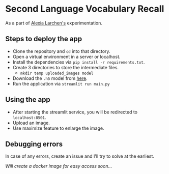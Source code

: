 # Second Language Vocabulary Recall

As a part of [Alexia Larchen's](https://www.researchgate.net/profile/Alexia-Larchen) experimentation. 

## Steps to deploy the app
* Clone the repository and `cd` into that directory.
* Open a virtual environment in a server or localhost.
* Install the dependencies via `pip install -r requirements.txt`.
* Create 3 directories to store the intermediate files.
  * `mkdir temp uploaded_images model`
* Download the `.h5` model from [here](https://drive.google.com/file/d/1L4UZv-_VtWP2yWkTQZo9OIP5c4T8vl5F/view?usp=sharing).
* Run the application via `streamlit run main.py`

## Using the app
* After starting the streamlit service, you will be redirected to `localhost:8501`.
* Upload an image.
* Use maximize feature to enlarge the image.

## Debugging errors
In case of any errors, create an issue and I'll try to solve at the earliest. 

*Will create a docker image for easy access soon...*
